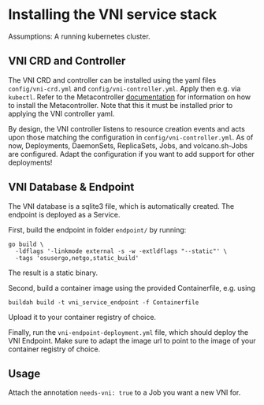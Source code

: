 # Installing the VNI service stack

Assumptions: A running kubernetes cluster.


## VNI CRD and Controller
The VNI CRD and controller can be installed using the yaml files `config/vni-crd.yml` and `config/vni-controller.yml`. 
Apply then e.g. via `kubectl`. Refer to the Metacontroller [documentation](https://metacontroller.github.io/metacontroller/guide/install.html)
for information on how to install the Metacontroller. Note that this it must be installed prior to applying the VNI controller yaml.

By design, the VNI controller listens to resource creation events and acts upon those matching the configuration in `config/vni-controller.yml`.
As of now, Deployments, DaemonSets, ReplicaSets, Jobs, and volcano.sh-Jobs are configured. 
Adapt the configuration if you want to add support for other deployments!

## VNI Database & Endpoint

The VNI database is a sqlite3 file, which is automatically created. The endpoint is deployed as a Service.

First, build the endpoint in folder `endpoint/` by running:
```shell
go build \
  -ldflags '-linkmode external -s -w -extldflags "--static"' \
  -tags 'osusergo,netgo,static_build'
```
The result is a static binary.

Second, build a container image using the provided Containerfile, e.g. using
```shell
buildah build -t vni_service_endpoint -f Containerfile
```

Upload it to your container registry of choice.

Finally, run the `vni-endpoint-deployment.yml` file, which should deploy the VNI Endpoint.
Make sure to adapt the image url to point to the image of your container registry of choice.

## Usage

Attach the annotation `needs-vni: true` to a Job you want a new VNI for.